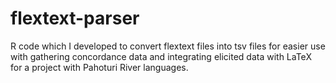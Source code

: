 # flextext-parser
R code which I developed to convert flextext files into tsv files for easier use with gathering concordance data and integrating elicited data with LaTeX for a project with Pahoturi River languages.
